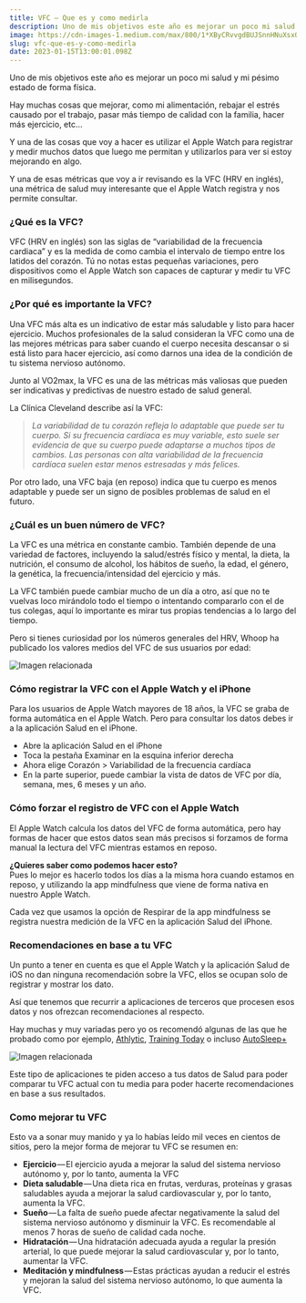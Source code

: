 ```yaml
---
title: VFC — Que es y como medirla
description: Uno de mis objetivos este año es mejorar un poco mi salud y mi pésimo estado de forma física.
image: https://cdn-images-1.medium.com/max/800/1*XByCRvvgdBUJSnnHNuXsxQ.jpeg
slug: vfc-que-es-y-como-medirla
date: 2023-01-15T13:00:01.098Z
---
```


Uno de mis objetivos este año es mejorar un poco mi salud y mi pésimo estado de forma física.

Hay muchas cosas que mejorar, como mi alimentación, rebajar el estrés causado por el trabajo, pasar más tiempo de calidad con la familia, hacer más ejercicio, etc…

Y una de las cosas que voy a hacer es utilizar el Apple Watch para registrar y medir muchos datos que luego me permitan y utilizarlos para ver si estoy mejorando en algo.

Y una de esas métricas que voy a ir revisando es la VFC (HRV en inglés), una métrica de salud muy interesante que el Apple Watch registra y nos permite consultar.

### ¿Qué es la VFC?

VFC (HRV en inglés) son las siglas de “variabilidad de la frecuencia cardiaca” y es la medida de como cambia el intervalo de tiempo entre los latidos del corazón. Tú no notas estas pequeñas variaciones, pero dispositivos como el Apple Watch son capaces de capturar y medir tu VFC en milisegundos.

### ¿Por qué es importante la VFC?

Una VFC más alta es un indicativo de estar más saludable y listo para hacer ejercicio. Muchos profesionales de la salud consideran la VFC como una de las mejores métricas para saber cuando el cuerpo necesita descansar o si está listo para hacer ejercicio, así como darnos una idea de la condición de tu sistema nervioso autónomo.

Junto al VO2max, la VFC es una de las métricas más valiosas que pueden ser indicativas y predictivas de nuestro estado de salud general.

La Clínica Cleveland describe así la VFC:

> _La variabilidad de tu corazón refleja lo adaptable que puede ser tu cuerpo. Si su frecuencia cardíaca es muy variable, esto suele ser evidencia de que su cuerpo puede adaptarse a muchos tipos de cambios. Las personas con alta variabilidad de la frecuencia cardíaca suelen estar menos estresadas y más felices._

Por otro lado, una VFC baja (en reposo) indica que tu cuerpo es menos adaptable y puede ser un signo de posibles problemas de salud en el futuro.

### ¿Cuál es un buen número de VFC?

La VFC es una métrica en constante cambio. También depende de una variedad de factores, incluyendo la salud/estrés físico y mental, la dieta, la nutrición, el consumo de alcohol, los hábitos de sueño, la edad, el género, la genética, la frecuencia/intensidad del ejercicio y más.

La VFC también puede cambiar mucho de un día a otro, así que no te vuelvas loco mirándolo todo el tiempo o intentando compararlo con el de tus colegas, aquí lo importante es mirar tus propias tendencias a lo largo del tiempo.

Pero si tienes curiosidad por los números generales del HRV, Whoop ha publicado los valores medios del VFC de sus usuarios por edad:

![Imagen relacionada](https://cdn-images-1.medium.com/max/800/1*Tp9uDzkjVIuN6Dx1s7L_BQ.jpeg)

### Cómo registrar la VFC con el Apple Watch y el iPhone

Para los usuarios de Apple Watch mayores de 18 años, la VFC se graba de forma automática en el Apple Watch. Pero para consultar los datos debes ir a la aplicación Salud en el iPhone.

- Abre la aplicación Salud en el iPhone
- Toca la pestaña Examinar en la esquina inferior derecha
- Ahora elige Corazón > Variabilidad de la frecuencia cardíaca
- En la parte superior, puede cambiar la vista de datos de VFC por día, semana, mes, 6 meses y un año.

### Cómo forzar el registro de VFC con el Apple Watch

El Apple Watch calcula los datos del VFC de forma automática, pero hay formas de hacer que estos datos sean más precisos si forzamos de forma manual la lectura del VFC mientras estamos en reposo.

**¿Quieres saber como podemos hacer esto?**  
Pues lo mejor es hacerlo todos los días a la misma hora cuando estamos en reposo, y utilizando la app mindfulness que viene de forma nativa en nuestro Apple Watch.

Cada vez que usamos la opción de Respirar de la app mindfulness se registra nuestra medición de la VFC en la aplicación Salud del iPhone.

### Recomendaciones en base a tu VFC

Un punto a tener en cuenta es que el Apple Watch y la aplicación Salud de iOS no dan ninguna recomendación sobre la VFC, ellos se ocupan solo de registrar y mostrar los dato.

Así que tenemos que recurrir a aplicaciones de terceros que procesen esos datos y nos ofrezcan recomendaciones al respecto.

Hay muchas y muy variadas pero yo os recomendó algunas de las que he probado como por ejemplo, [Athlytic](https://www.athlyticapp.com), [Training Today](https://trainingtodayapp.com) o incluso [AutoSleep+](https://autosleepapp.tantsissa.com/home)

![Imagen relacionada](https://cdn-images-1.medium.com/max/800/1*Z-m-bMNF9e64JvyBQRuVSg.jpeg)

Este tipo de aplicaciones te piden acceso a tus datos de Salud para poder comparar tu VFC actual con tu media para poder hacerte recomendaciones en base a sus resultados.

### Como mejorar tu VFC

Esto va a sonar muy manido y ya lo habías leído mil veces en cientos de sitios, pero la mejor forma de mejorar tu VFC se resumen en:

- **Ejercicio** — El ejercicio ayuda a mejorar la salud del sistema nervioso autónomo y, por lo tanto, aumenta la VFC
- **Dieta saludable** — Una dieta rica en frutas, verduras, proteínas y grasas saludables ayuda a mejorar la salud cardiovascular y, por lo tanto, aumenta la VFC.
- **Sueño** — La falta de sueño puede afectar negativamente la salud del sistema nervioso autónomo y disminuir la VFC. Es recomendable al menos 7 horas de sueño de calidad cada noche.
- **Hidratación** — Una hidratación adecuada ayuda a regular la presión arterial, lo que puede mejorar la salud cardiovascular y, por lo tanto, aumentar la VFC.
- **Meditación y mindfulness** — Estas prácticas ayudan a reducir el estrés y mejoran la salud del sistema nervioso autónomo, lo que aumenta la VFC.
